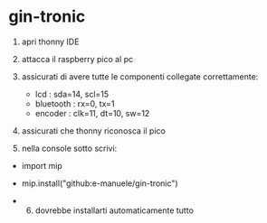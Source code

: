 # gin-tronic

1. apri thonny IDE

2. attacca il raspberry pico al pc

3. assicurati di avere tutte le componenti collegate correttamente:
    - lcd : sda=14, scl=15
    - bluetooth : rx=0, tx=1
    - encoder : clk=11, dt=10, sw=12
4. assicurati che thonny riconosca il pico

5. nella console sotto scrivi:
- import mip
- mip.install("github:e-manuele/gin-tronic")

- 6. dovrebbe installarti automaticamente tutto

